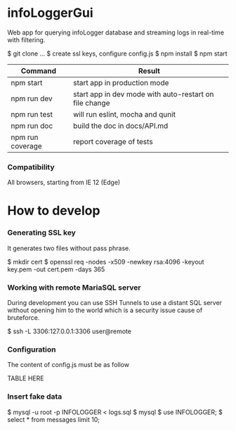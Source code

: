 # infoLoggerGui

Web app for querying infoLogger database and streaming logs in real-time with filtering.

$ git clone ...
$ create ssl keys, configure config.js
$ npm install
$ npm start

Command  | Result
------------- | -------------
npm start | start app in production mode
npm run dev | start app in dev mode with auto-restart on file change
npm run test | will run eslint, mocha and qunit
npm run doc | build the doc in docs/API.md
npm run coverage | report coverage of tests

### Compatibility

All browsers, starting from IE 12 (Edge)

# How to develop

### Generating SSL key

It generates two files without pass phrase.

$ mkdir cert
$ openssl req -nodes -x509 -newkey rsa:4096 -keyout key.pem -out cert.pem -days 365

### Working with remote MariaSQL server

During development you can use SSH Tunnels to use a distant SQL server without opening him to the world which is a security issue cause of bruteforce.

$ ssh -L 3306:127.0.0.1:3306 user@remote

### Configuration

The content of config.js must be as follow

TABLE HERE

### Insert fake data

$ mysql -u root -p INFOLOGGER < logs.sql
$ mysql
$ use INFOLOGGER;
$ select * from messages limit 10;


